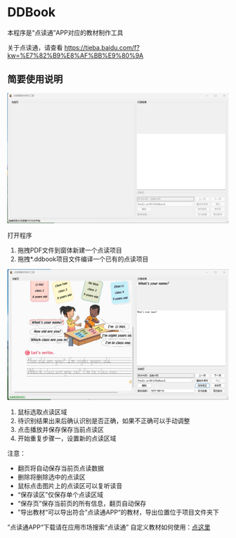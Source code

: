# DDBook
本程序是“点读通”APP对应的教材制作工具

关于点读通，请查看 https://tieba.baidu.com/f?kw=%E7%82%B9%E8%AF%BB%E9%80%9A

## 简要使用说明
![](https://raw.githubusercontent.com/cxwl3sxl/DDBook/master/pic/1.png)

打开程序
1. 拖拽PDF文件到窗体新建一个点读项目
2. 拖拽*.ddbook项目文件编译一个已有的点读项目

![](https://github.com/cxwl3sxl/DDBook/blob/master/pic/2.png?raw=true)

1. 鼠标选取点读区域
2. 待识别结果出来后确认识别是否正确，如果不正确可以手动调整
3. 点击播放并保存保存当前点读区
4. 开始重复步骤一，设置新的点读区域

注意：
- 翻页将自动保存当前页点读数据
- 删除将删除选中的点读区
- 鼠标点击图片上的点读区可以复听读音
- “保存读区”仅保存单个点读区域
- “保存页”保存当前页的所有信息，翻页自动保存
- ”导出教材“可以导出符合”点读通APP“的教材，导出位置位于项目文件夹下

”点读通APP“下载请在应用市场搜索“点读通”
自定义教材如何使用：[点这里](http://www.diandutong.top/jiaocheng/)